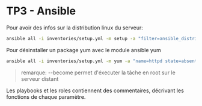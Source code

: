 # TP3 - Ansible

Pour avoir des infos sur la distribution linux du serveur:

```bash
ansible all -i inventories/setup.yml -m setup -a "filter=ansible_distribution*"
```

Pour désinstaller un package yum avec le module ansible yum 


```bash
ansible all -i inventories/setup.yml -m yum -a "name=httpd state=absent" --become
```

> remarque: --become permet d'éxecuter la tâche en root sur le serveur distant

Les playbooks et les roles contiennent des commentaires, décrivant les fonctions de chaque paramètre.